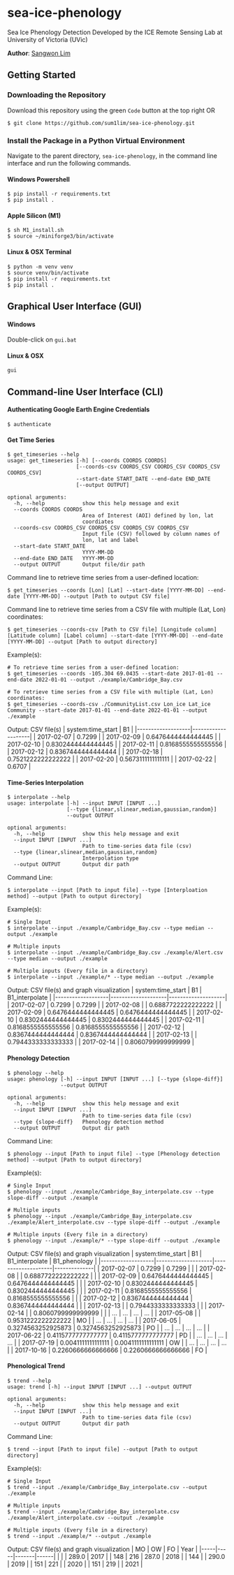 # sea-ice-phenology
Sea Ice Phenology Detection Developed by the ICE Remote Sensing Lab at University of Victoria (UVic)

**Author**: [Sangwon Lim](https://github.com/sum1lim)

## Getting Started
### Downloading the Repository
Download this repository using the green `Code` button at the top right 
OR
```
$ git clone https://github.com/sum1lim/sea-ice-phenology.git
```

### Install the Package in a Python Virtual Environment

Navigate to the parent directory, `sea-ice-phenology`, in the command line interface and run the following commands.

#### Windows Powershell
```
$ pip install -r requirements.txt
$ pip install .
```

#### Apple Silicon (M1)
```
$ sh M1_install.sh
$ source ~/miniforge3/bin/activate
```

#### Linux & OSX Terminal
```
$ python -m venv venv
$ source venv/bin/activate
$ pip install -r requirements.txt
$ pip install .
```

## Graphical User Interface (GUI)
#### Windows
Double-click on `gui.bat`
#### Linux & OSX
```
gui
```
## Command-line User Interface (CLI)
#### Authenticating Google Earth Engine Credentials
```
$ authenticate
```
#### Get Time Series
```
$ get_timeseries --help
usage: get_timeseries [-h] [--coords COORDS COORDS]
                      [--coords-csv COORDS_CSV COORDS_CSV COORDS_CSV COORDS_CSV]
                      --start-date START_DATE --end-date END_DATE
                      [--output OUTPUT]

optional arguments:
  -h, --help            show this help message and exit
  --coords COORDS COORDS
                        Area of Interest (AOI) defined by lon, lat
                        coordiates
  --coords-csv COORDS_CSV COORDS_CSV COORDS_CSV COORDS_CSV
                        Input file (CSV) followed by column names of
                        lon, lat and label
  --start-date START_DATE
                        YYYY-MM-DD
  --end-date END_DATE   YYYY-MM-DD
  --output OUTPUT       Output file/dir path
```
Command line to retrieve time series from a user-defined location:
```
$ get_timeseries --coords [Lon] [Lat] --start-date [YYYY-MM-DD] --end-date [YYYY-MM-DD] --output [Path to output CSV file]
```
Command line to retrieve time series from a CSV file with multiple (Lat, Lon) coordinates:
```
$ get_timeseries --coords-csv [Path to CSV file] [Longitude column] [Latitude column] [Label column] --start-date [YYYY-MM-DD] --end-date [YYYY-MM-DD] --output [Path to output directory]
```
Example(s):
```
# To retrieve time series from a user-defined location:
$ get_timeseries --coords -105.304 69.0435 --start-date 2017-01-01 --end-date 2022-01-01 --output ./example/Cambridge_Bay.csv

# To retrieve time series from a CSV file with multiple (Lat, Lon) coordinates:
$ get_timeseries --coords-csv ./CommunityList.csv Lon_ice Lat_ice Community --start-date 2017-01-01 --end-date 2022-01-01 --output ./example
```
Output: CSV file(s)
| system:time_start | B1                 |
|-------------------|--------------------|
| 2017-02-07        | 0.7299             |
| 2017-02-09        | 0.6476444444444445 |
| 2017-02-10        | 0.8302444444444445 |
| 2017-02-11        | 0.8168555555555556 |
| 2017-02-12        | 0.8367444444444444 |
| 2017-02-18        | 0.7521222222222222 |
| 2017-02-20        | 0.5673111111111111 |
| 2017-02-22        | 0.6707             |

#### Time-Series Interpolation
```
$ interpolate --help
usage: interpolate [-h] --input INPUT [INPUT ...]
                   [--type {linear,slinear,median,gaussian,random}]
                   --output OUTPUT

optional arguments:
  -h, --help            show this help message and exit
  --input INPUT [INPUT ...]
                        Path to time-series data file (csv)
  --type {linear,slinear,median,gaussian,random}
                        Interpolation type
  --output OUTPUT       Output dir path
```
Command Line:
```
$ interpolate --input [Path to input file] --type [Interploation method] --output [Path to output directory]
```
Example(s):
```
# Single Input
$ interpolate --input ./example/Cambridge_Bay.csv --type median --output ./example

# Multiple inputs
$ interpolate --input ./example/Cambridge_Bay.csv ./example/Alert.csv --type median --output ./example

# Multiple inputs (Every file in a directory)
$ interpolate --input ./example/* --type median --output ./example
```
Output: CSV file(s) and graph visualization
| system:time_start | B1                 | B1_interpolate     |
|-------------------|--------------------|--------------------|
| 2017-02-07        | 0.7299             | 0.7299             |
| 2017-02-08        |                    | 0.6887722222222222 |
| 2017-02-09        | 0.6476444444444445 | 0.6476444444444445 |
| 2017-02-10        | 0.8302444444444445 | 0.8302444444444445 |
| 2017-02-11        | 0.8168555555555556 | 0.8168555555555556 |
| 2017-02-12        | 0.8367444444444444 | 0.8367444444444444 |
| 2017-02-13        |                    | 0.7944333333333333 |
| 2017-02-14        |                    | 0.8060799999999999 |

#### Phenology Detection
```
$ phenology --help
usage: phenology [-h] --input INPUT [INPUT ...] [--type {slope-diff}]
                 --output OUTPUT

optional arguments:
  -h, --help            show this help message and exit
  --input INPUT [INPUT ...]
                        Path to time-series data file (csv)
  --type {slope-diff}   Phenology detection method
  --output OUTPUT       Output dir path
```
Command Line:
```
$ phenology --input [Path to input file] --type [Phenology detection method] --output [Path to output directory]
```
Example(s):
```
# Single Input
$ phenology --input ./example/Cambridge_Bay_interpolate.csv --type slope-diff --output ./example

# Multiple inputs
$ phenology --input ./example/Cambridge_Bay_interpolate.csv ./example/Alert_interpolate.csv --type slope-diff --output ./example

# Multiple inputs (Every file in a directory)
$ phenology --input ./example/* --type slope-diff --output ./example
```
Output: CSV file(s) and graph visualization
| system:time_start | B1                 | B1_interpolate     | B1_phenology |
|-------------------|--------------------|--------------------|--------------|
| 2017-02-07        | 0.7299             | 0.7299             |              |
| 2017-02-08        |                    | 0.6887722222222222 |              |
| 2017-02-09        | 0.6476444444444445 | 0.6476444444444445 |              |
| 2017-02-10        | 0.8302444444444445 | 0.8302444444444445 |              |
| 2017-02-11        | 0.8168555555555556 | 0.8168555555555556 |              |
| 2017-02-12        | 0.8367444444444444 | 0.8367444444444444 |              |
| 2017-02-13        |                    | 0.7944333333333333 |              |
| 2017-02-14        |                    | 0.8060799999999999 |              |
| ...               | ...                | ...                | ...          |
| 2017-05-08        |                    | 0.9531222222222222 | MO           |
| ...               | ...                | ...                | ...          |
| 2017-06-05        | 0.3274563252925873 | 0.3274563252925873 | PO           |
| ...               | ...                | ...                | ...          |
| 2017-06-22        | 0.4115777777777777 | 0.4115777777777777 | PD           |
| ...               | ...                | ...                | ...          |
| 2017-07-19        | 0.0041111111111111 | 0.0041111111111111 | OW           |
| ...               | ...                | ...                | ...          |
| 2017-10-16        | 0.2260666666666666 | 0.2260666666666666 | FO           |

#### Phenological Trend
```
$ trend --help
usage: trend [-h] --input INPUT [INPUT ...] --output OUTPUT

optional arguments:
  -h, --help            show this help message and exit
  --input INPUT [INPUT ...]
                        Path to time-series data file (csv)
  --output OUTPUT       Output dir path
```
Command Line:
```
$ trend --input [Path to input file] --output [Path to output directory]
```
Example(s):
```
# Single Input
$ trend --input ./example/Cambridge_Bay_interpolate.csv --output ./example

# Multiple inputs
$ trend --input ./example/Cambridge_Bay_interpolate.csv ./example/Alert_interpolate.csv --output ./example

# Multiple inputs (Every file in a directory)
$ trend --input ./example/* --output ./example
```
Output: CSV file(s) and graph visualization
| MO  | OW  | FO    | Year |
|-----|-----|-------|------|
|     |     | 289.0 | 2017 |
| 148 | 216 | 287.0 | 2018 |
| 144 |     | 290.0 | 2019 |
| 151 | 221 |       | 2020 |
| 151 | 219 |       | 2021 |
